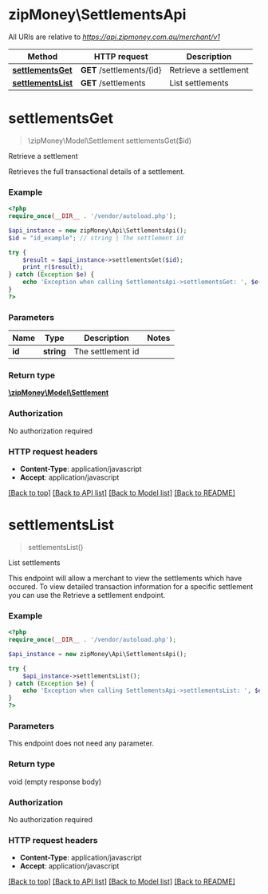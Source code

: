 # zipMoney\SettlementsApi

All URIs are relative to *https://api.zipmoney.com.au/merchant/v1*

Method | HTTP request | Description
------------- | ------------- | -------------
[**settlementsGet**](SettlementsApi.md#settlementsGet) | **GET** /settlements/{id} | Retrieve a settlement
[**settlementsList**](SettlementsApi.md#settlementsList) | **GET** /settlements | List settlements


# **settlementsGet**
> \zipMoney\Model\Settlement settlementsGet($id)

Retrieve a settlement

Retrieves the full transactional details of a settlement.

### Example
```php
<?php
require_once(__DIR__ . '/vendor/autoload.php');

$api_instance = new zipMoney\Api\SettlementsApi();
$id = "id_example"; // string | The settlement id

try {
    $result = $api_instance->settlementsGet($id);
    print_r($result);
} catch (Exception $e) {
    echo 'Exception when calling SettlementsApi->settlementsGet: ', $e->getMessage(), PHP_EOL;
}
?>
```

### Parameters

Name | Type | Description  | Notes
------------- | ------------- | ------------- | -------------
 **id** | **string**| The settlement id |

### Return type

[**\zipMoney\Model\Settlement**](../Model/Settlement.md)

### Authorization

No authorization required

### HTTP request headers

 - **Content-Type**: application/javascript
 - **Accept**: application/javascript

[[Back to top]](#) [[Back to API list]](../../README.md#documentation-for-api-endpoints) [[Back to Model list]](../../README.md#documentation-for-models) [[Back to README]](../../README.md)

# **settlementsList**
> settlementsList()

List settlements

This endpoint will allow a merchant to view the settlements which have occured. To view detailed transaction information for a specific settlement you can use the Retrieve a settlement endpoint.

### Example
```php
<?php
require_once(__DIR__ . '/vendor/autoload.php');

$api_instance = new zipMoney\Api\SettlementsApi();

try {
    $api_instance->settlementsList();
} catch (Exception $e) {
    echo 'Exception when calling SettlementsApi->settlementsList: ', $e->getMessage(), PHP_EOL;
}
?>
```

### Parameters
This endpoint does not need any parameter.

### Return type

void (empty response body)

### Authorization

No authorization required

### HTTP request headers

 - **Content-Type**: application/javascript
 - **Accept**: application/javascript

[[Back to top]](#) [[Back to API list]](../../README.md#documentation-for-api-endpoints) [[Back to Model list]](../../README.md#documentation-for-models) [[Back to README]](../../README.md)


